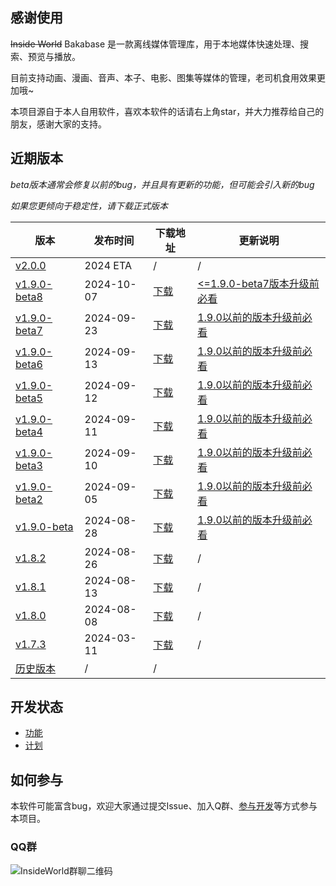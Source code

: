 ## 感谢使用

~~Inside World~~ Bakabase 是一款离线媒体管理库，用于本地媒体快速处理、搜索、预览与播放。

目前支持动画、漫画、音声、本子、电影、图集等媒体的管理，老司机食用效果更加哦~

本项目源自于本人自用软件，喜欢本软件的话请右上角star，并大力推荐给自己的朋友，感谢大家的支持。


## 近期版本

*beta版本通常会修复以前的bug，并且具有更新的功能，但可能会引入新的bug*

*如果您更倾向于稳定性，请下载正式版本*

| 版本 | 发布时间 | 下载地址 | 更新说明 |
| ------------- | ------------- | ------------- | ------------- |
| [v2.0.0](https://github.com/anobaka/InsideWorld/milestone/51) | 2024 ETA | / | / |
| [v1.9.0-beta8](./CHANGELOG.md) | 2024-10-07 | [下载](https://cdn-public.anobaka.com/app/bakabase/inside-world-dev-test/1.9.0-beta8/installer/Bakabase.zip) | [<=1.9.0-beta7版本升级前必看](/guide/v190/v1.9.0) |
| [v1.9.0-beta7](./CHANGELOG.md) | 2024-09-23 | [下载](https://cdn-public.anobaka.com/app/bakabase/inside-world-dev-test/1.9.0-beta7/installer/Bakabase.zip) | [1.9.0以前的版本升级前必看](/guide/v190/v1.9.0) |
| [v1.9.0-beta6](./CHANGELOG.md) | 2024-09-13 | [下载](https://cdn-public.anobaka.com/app/bakabase/inside-world-dev-test/1.9.0-beta6/installer/Bakabase.zip) | [1.9.0以前的版本升级前必看](/guide/v190/v1.9.0) |
| [v1.9.0-beta5](./CHANGELOG.md) | 2024-09-12 | [下载](https://cdn-public.anobaka.com/app/bakabase/inside-world-dev-test/1.9.0-beta5/installer/Bakabase.zip) | [1.9.0以前的版本升级前必看](/guide/v190/v1.9.0) |
| [v1.9.0-beta4](./CHANGELOG.md) | 2024-09-11 | [下载](https://cdn-public.anobaka.com/app/bakabase/inside-world-dev-test/1.9.0-beta4/installer/Bakabase.zip) | [1.9.0以前的版本升级前必看](/guide/v190/v1.9.0) |
| [v1.9.0-beta3](./CHANGELOG.md) | 2024-09-10 | [下载](https://cdn-public.anobaka.com/app/bakabase/inside-world-dev-test/1.9.0-beta3/installer/Bakabase.zip) | [1.9.0以前的版本升级前必看](/guide/v190/v1.9.0) |
| [v1.9.0-beta2](./CHANGELOG.md) | 2024-09-05 | [下载](https://cdn-public.anobaka.com/app/bakabase/inside-world-dev-test/1.9.0-beta2/installer/Bakabase.zip) | [1.9.0以前的版本升级前必看](/guide/v190/v1.9.0) |
| [v1.9.0-beta](./CHANGELOG.md) | 2024-08-28 | [下载](https://cdn-public.anobaka.com/app/bakabase/inside-world-dev-test/1.9.0-beta/installer/Bakabase.zip) | [1.9.0以前的版本升级前必看](/guide/v190/v1.9.0) |
| [v1.8.2](./CHANGELOG.md) | 2024-08-26 | [下载](https://cdn-public.anobaka.com/app/bakabase/inside-world/1.8.2/installer/Bakabase.InsideWorld.zip) | / |
| [v1.8.1](./CHANGELOG.md) | 2024-08-13 | [下载](https://cdn-public.anobaka.com/app/bakabase/inside-world/1.8.1/installer/Bakabase.InsideWorld.zip) | / |
| [v1.8.0](./CHANGELOG.md) | 2024-08-08 | [下载](https://cdn-public.anobaka.com/app/bakabase/inside-world/1.8.0/installer/Bakabase.InsideWorld.zip) | / |
| [v1.7.3](./CHANGELOG.md) | 2024-03-11 | [下载](https://cdn-public.anobaka.com/app/bakabase/inside-world/1.7.3/installer/Bakabase.InsideWorld.zip) | / |
| [历史版本](https://github.com/anobaka/InsideWorld/releases) | / | / |

## 开发状态

+ [功能](https://github.com/Bakabase/InsideWorld/milestones)
+ [计划](https://github.com/users/anobaka/projects/3)

## 如何参与

本软件可能富含bug，欢迎大家通过提交Issue、加入Q群、[参与开发](/dev)等方式参与本项目。

### QQ群

![InsideWorld群聊二维码](https://user-images.githubusercontent.com/2888789/146117768-7d92af78-37ca-426e-a820-97b896b591eb.png)